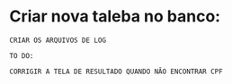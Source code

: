 # Criar nova taleba no banco:

```
CRIAR OS ARQUIVOS DE LOG 

TO DO:
 
CORRIGIR A TELA DE RESULTADO QUANDO NÃO ENCONTRAR CPF

```